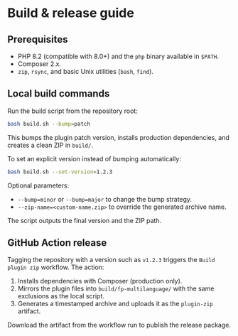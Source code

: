 # Build & release guide

## Prerequisites

- PHP 8.2 (compatible with 8.0+) and the `php` binary available in `$PATH`.
- Composer 2.x.
- `zip`, `rsync`, and basic Unix utilities (`bash`, `find`).

## Local build commands

Run the build script from the repository root:

```bash
bash build.sh --bump=patch
```

This bumps the plugin patch version, installs production dependencies, and creates a clean ZIP in `build/`.

To set an explicit version instead of bumping automatically:

```bash
bash build.sh --set-version=1.2.3
```

Optional parameters:

- `--bump=minor` or `--bump=major` to change the bump strategy.
- `--zip-name=<custom-name.zip>` to override the generated archive name.

The script outputs the final version and the ZIP path.

## GitHub Action release

Tagging the repository with a version such as `v1.2.3` triggers the `Build plugin zip` workflow. The action:

1. Installs dependencies with Composer (production only).
2. Mirrors the plugin files into `build/fp-multilanguage/` with the same exclusions as the local script.
3. Generates a timestamped archive and uploads it as the `plugin-zip` artifact.

Download the artifact from the workflow run to publish the release package.
